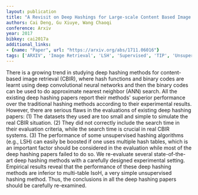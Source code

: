 ```yaml
---
layout: publication
title: "A Revisit on Deep Hashings for Large-scale Content Based Image Retrieval"
authors: Cai Deng, Gu Xiuye, Wang Chaoqi
conference: Arxiv
year: 2017
bibkey: cai2017a
additional_links:
- {name: "Paper", url: "https://arxiv.org/abs/1711.06016"}
tags: ['ARXIV', 'Image Retrieval', 'LSH', 'Supervised', 'TIP', 'Unsupervised']
---
```

There is a growing trend in studying deep hashing methods for content-based image retrieval (CBIR), where hash functions and binary codes are learnt using deep convolutional neural networks and then the binary codes can be used to do approximate nearest neighbor (ANN) search. All the existing deep hashing papers report their methods' superior performance over the traditional hashing methods according to their experimental results. However, there are serious flaws in the evaluations of existing deep hashing papers: (1) The datasets they used are too small and simple to simulate the real CBIR situation. (2) They did not correctly include the search time in their evaluation criteria, while the search time is crucial in real CBIR systems. (3) The performance of some unsupervised hashing algorithms (e.g., LSH) can easily be boosted if one uses multiple hash tables, which is an important factor should be considered in the evaluation while most of the deep hashing papers failed to do so. We re-evaluate several state-of-the-art deep hashing methods with a carefully designed experimental setting. Empirical results reveal that the performance of these deep hashing methods are inferior to multi-table IsoH, a very simple unsupervised hashing method. Thus, the conclusions in all the deep hashing papers should be carefully re-examined.